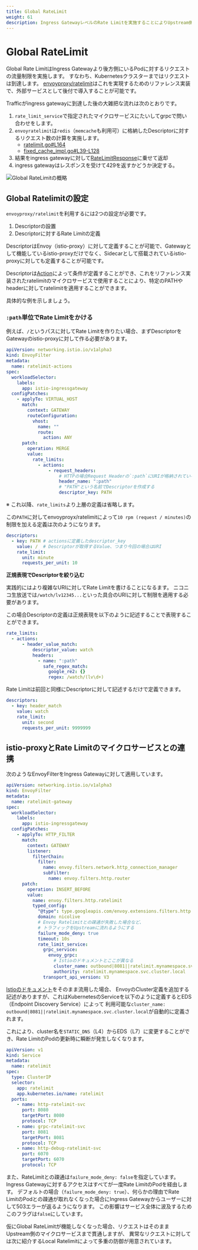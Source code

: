 ```yaml
---
title: Global RateLimit
weight: 61
description: Ingress GatewayレベルのRate Limitを実施することによりUpstream側の負荷を軽減します。
---
```


# Global RateLimit

Global Rate LimitはIngress Gatewayより後方側にいるPodに対するリクエストの流量制限を実施します。
すなわち、Kubernetesクラスターまではリクエストは到達します。
[envoyproxy/ratelimit](https://github.com/envoyproxy/ratelimit)はこれを実現するためのリファレンス実装で、外部サービスとして後付で導入することが可能です。

Trafficがingress gatewayに到達した後の大雑把な流れは次のとおりです。

1. `rate_limit_service`で指定されたマイクロサービスにたいしてgrpcで問い合わせをします。
2. `envoyratelimit`は`redis`（`memcache`も利用可）に格納したDescriptorに対するリクエスト数の計算を実施します。
   * [ratelimit.go#L164](https://github.com/envoyproxy/ratelimit/blob/548acf0f0014abc526c28a7e45ea595c0f8e8d89/src/service/ratelimit.go#L164)
   * [fixed_cache_impl.go#L39-L128](https://github.com/envoyproxy/ratelimit/blob/548acf0f0014abc526c28a7e45ea595c0f8e8d89/src/redis/fixed_cache_impl.go#L39-L128)
3. 結果をingress gatewayに対して[RateLimitResponse](https://pkg.go.dev/github.com/envoyproxy/go-control-plane@v0.10.1/envoy/service/ratelimit/v3?utm_source=gopls#RateLimitResponse)に乗せて返却
4. ingress gatewayはレスポンスを受けて429を返すかどうか決定する。

![Global RateLimitの概略](../global-ratelimit.svg)

## Global Ratelimitの設定

`envoyproxy/ratelimit`を利用するには2つの設定が必要です。

1. Descriptorの設置 
2. Descriptorに対するRate Limitの定義

DescriptorはEnvoy（istio-proxy）に対して定義することが可能で、Gatewayとして機能しているistio-proxyだけでなく、Sidecarとして搭載されているistio-proxyに対しても定義することが可能です。

Descriptorは[Action](https://www.envoyproxy.io/docs/envoy/latest/api-v3/config/route/v3/route_components.proto#config-route-v3-ratelimit-action)によって条件が定義することができ、これをリファレンス実装されたratelimitのマイクロサービスで使用することにより、特定のPATHやheaderに対してratelimitを適用することができます。

具体的な例を示しましょう。

### `:path`単位でRate Limitをかける

例えば、`/`というパスに対してRate Limitを作りたい場合、まずDescriptorをGatewayのistio-proxyに対して作る必要があります。

```yaml
apiVersion: networking.istio.io/v1alpha3
kind: EnvoyFilter
metadata:
  name: ratelimit-actions
spec:
  workloadSelector:
    labels:
      app: istio-ingressgateway
  configPatches:
    - applyTo: VIRTUAL_HOST
      match:
        context: GATEWAY
        routeConfiguration:
          vhost:
            name: ""
            route:
              action: ANY
      patch:
        operation: MERGE
        value:
          rate_limits:
            - actions:
                - request_headers:
                    # HTTPの場合Request Headerの`:path`にURIが格納されている
                    header_name: ":path"
                    # "PATH"という名前でDescriptorを作成する
                    descriptor_key: PATH
```

※ これ以降、`rate_limits`より上層の定義は省略します。

この`PATH`に対してenvoyproyx/ratelimitによって`10 rpm (request / minutes)`の制限を加える定義は次のようになります。

```yaml
descriptors:
  - key: PATH # actionsに定義したdescriptor_key
    value: /  # Descriptorが取得するValue、つまり今回の場合はURI
    rate_limit:
      unit: minute
      requests_per_unit: 10
```

**正規表現でDescriptorを絞り込む**

実践的にはより複雑なURIに対してRate Limitを書けることになるます。
ニコニコ生放送では`/watch/lv12345...`といった具合のURIに対して制限を適用する必要があります。

この場合Descriptorの定義は正規表現を以下のように記述することで表現することができます。

```yaml
rate_limits:
  - actions:
      - header_value_match:
          descriptor_value: watch
          headers:
            - name: ":path"
              safe_regex_match:
                google_re2: {}
                regex: /watch/(lv\d+)
```

Rate Limitは前回と同様にDescriptorに対して記述するだけで定義できます。

```yaml
descriptors:
  - key: header_match
    value: watch
    rate_limit:
      unit: second
      requests_per_unit: 9999999
```

## istio-proxyとRate Limitのマイクロサービスとの連携

次のようなEnvoyFilterをIngress Gatewayに対して適用しています。

```yaml
apiVersion: networking.istio.io/v1alpha3
kind: EnvoyFilter
metadata:
  name: ratelimit-gateway
spec:
  workloadSelector:
    labels:
      app: istio-ingressgateway
  configPatches:
    - applyTo: HTTP_FILTER
      match:
        context: GATEWAY
        listener:
          filterChain:
            filter:
              name: envoy.filters.network.http_connection_manager
              subFilter:
                name: envoy.filters.http.router
      patch:
        operation: INSERT_BEFORE
        value:
          name: envoy.filters.http.ratelimit
          typed_config:
            "@type": type.googleapis.com/envoy.extensions.filters.http.ratelimit.v3.RateLimit
            domain: nicolive
            # Envoy Ratelimitとの疎通が失敗した場合など、
            # トラフィックをUpstreamに流れるようにする
            failure_mode_deny: true
            timeout: 10s
            rate_limit_service:
              grpc_service:
                envoy_grpc:
                  # Istioのドキュメントとここが異なる
                  cluster_name: outbound|8081||ratelimit.mynamespace.svc.cluster.local
                  authority: ratelimit.mynamespace.svc.cluster.local
              transport_api_version: V3
```

[Istioのドキュメント](https://istio.io/latest/docs/tasks/policy-enforcement/rate-limit/)をそのまま流用した場合、
EnvoyのCluster定義を追加する記述がありますが、これはKubernetesのServiceを以下のように定義するとEDS（Endpoint Discovery Service）によって
利用可能な`cluster_name: outbound|8081||ratelimit.mynamespace.svc.cluster.local`が自動的に定義されます。

これにより、cluster名を`STATIC_DNS`（L4）からEDS（L7）に変更することができ、Rate LimitのPodの更新時に瞬断が発生しなくなります。

```yaml
apiVersion: v1
kind: Service
metadata:
  name: ratelimit
spec:
  type: ClusterIP
  selector:
    app: ratelimit
    app.kubernetes.io/name: ratelimit
  ports:
    - name: http-ratelimit-svc
      port: 8080
      targetPort: 8080
      protocol: TCP
    - name: grpc-ratelimit-svc
      port: 8081
      targetPort: 8081
      protocol: TCP
    - name: http-debug-ratelimit-svc
      port: 6070
      targetPort: 6070
      protocol: TCP
```


また、RateLimitとの疎通は`failure_mode_deny: false`を指定しています。
Ingress Gatewayに対するアクセスはすべてが一度Rate LimitのPodを経由します。
デフォルトの場合（`failure_mode_deny: true`）、何らかの理由でRate LimitのPodとの疎通が取れなくなった場合にIngress Gatewayからユーザーに対して503エラーが返るようになります。
この影響はサービス全体に波及するためこのフラグは`false`にしています。

仮にGlobal RateLimitが機能しなくなった場合、リクエストはそのままUpstream側のマイクロサービスまで貫通しますが、
異常なリクエストに対しては次に紹介するLocal Ratelimitによって多重の防御が用意されています。


